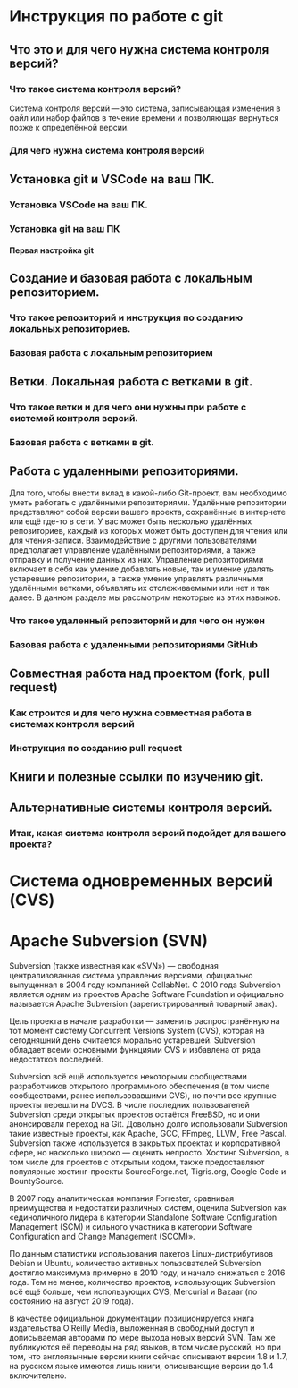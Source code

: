 # Инструкция по работе с git

## Что это и для чего нужна система контроля версий?
### Что такое система контроля версий?
Система контроля версий — это система, записывающая изменения в файл или набор файлов в течение времени и позволяющая вернуться позже к определённой версии.

### Для чего нужна система контроля версий

## Установка git и VSCode на ваш ПК.

### Установка VSCode на ваш ПК.

### Установка git на ваш ПК

#### Первая настройка git

## Создание и базовая работа с локальным репозиторием.

### Что такое репозиторий и инструкция по созданию локальных репозиториев.

### Базовая работа с локальным репозиторием

## Ветки. Локальная работа с ветками в git.

### Что такое ветки и для чего они нужны при работе с системой контроля версий.

### Базовая работа с ветками в git.

## Работа с удаленными репозиториями.
Для того, чтобы внести вклад в какой-либо Git-проект, вам необходимо уметь работать с удалёнными репозиториями. Удалённые репозитории представляют собой версии вашего проекта, сохранённые в интернете или ещё где-то в сети. У вас может быть несколько удалённых репозиториев, каждый из которых может быть доступен для чтения или для чтения-записи. Взаимодействие с другими пользователями предполагает управление удалёнными репозиториями, а также отправку и получение данных из них. Управление репозиториями включает в себя как умение добавлять новые, так и умение удалять устаревшие репозитории, а также умение управлять различными удалёнными ветками, объявлять их отслеживаемыми или нет и так далее. В данном разделе мы рассмотрим некоторые из этих навыков.
### Что такое удаленный репозиторий и для чего он нужен

### Базовая работа с удаленными репозиториями GitHub

## Совместная работа над проектом (fork, pull request)

### Как строится и для чего нужна совместная работа в системах контроля версий

### Инструкция по созданию pull request

## Книги и полезные ссылки по изучению git.

## Альтернативные системы контроля версий.

### Итак, какая система контроля версий подойдет для вашего проекта?

# Система одновременных версий (CVS)

# Apache Subversion (SVN)

Subversion (также известная как «SVN») — свободная централизованная система управления версиями, официально выпущенная в 2004 году компанией CollabNet. С 2010 года Subversion является одним из проектов Apache Software Foundation и официально называется Apache Subversion (зарегистрированный товарный знак).

Цель проекта в начале разработки — заменить распространённую на тот момент систему Concurrent Versions System (CVS), которая на сегодняшний день считается морально устаревшей. Subversion обладает всеми основными функциями CVS и избавлена от ряда недостатков последней.

Subversion всё ещё используется некоторыми сообществами разработчиков открытого программного обеспечения (в том числе сообществами, ранее использовавшими CVS), но почти все крупные проекты перешли на DVCS. В числе последних пользователей Subversion среди открытых проектов остаётся FreeBSD, но и они анонсировали переход на Git. Довольно долго использовали Subversion такие известные проекты, как Apache, GCC, FFmpeg, LLVM, Free Pascal. Subversion также используется в закрытых проектах и корпоративной сфере, но насколько широко — оценить непросто. Хостинг Subversion, в том числе для проектов с открытым кодом, также предоставляют популярные хостинг-проекты SourceForge.net, Tigris.org, Google Code и BountySource.

В 2007 году аналитическая компания Forrester, сравнивая преимущества и недостатки различных систем, оценила Subversion как «единоличного лидера в категории Standalone Software Configuration Management (SCM) и сильного участника в категории Software Configuration and Change Management (SCCM)».

По данным статистики использования пакетов Linux-дистрибутивов Debian и Ubuntu, количество активных пользователей Subversion достигло максимума примерно в 2010 году, и начало снижаться с 2016 года. Тем не менее, количество проектов, использующих Subversion всё ещё больше, чем использующих CVS, Mercurial и Bazaar (по состоянию на август 2019 года).

В качестве официальной документации позиционируется книга издательства O’Reilly Media, выложенная в свободный доступ и дописываемая авторами по мере выхода новых версий SVN. Там же публикуются её переводы на ряд языков, в том числе русский, но при том, что англоязычные версии книги сейчас описывают версии 1.8 и 1.7, на русском языке имеются лишь книги, описывающие версии до 1.4 включительно.

